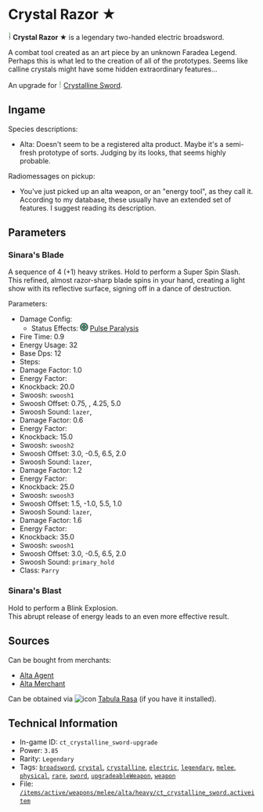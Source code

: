 # Crystal Razor ★

<img src="https://raw.githubusercontent.com/Ceterai/Enternia/main/items/active/weapons/melee/alta/heavy/ct_crystalline_sword_2.png" alt="Crystal Razor ★ icon" loading="lazy" width="auto" height="16px"/> **Crystal Razor ★** is a legendary two-handed electric broadsword.

A combat tool created as an art piece by an unknown Faradea Legend.  
Perhaps this is what led to the creation of all of the prototypes. Seems like calline crystals might have some hidden extraordinary features...

An upgrade for <img src="https://raw.githubusercontent.com/Ceterai/Enternia/main/items/active/weapons/melee/alta/heavy/ct_crystalline_sword.png" alt="Crystalline Sword icon" loading="lazy" width="auto" height="16px"/> [Crystalline Sword](https://ceterai.github.io/MyEnternia/Wiki/CrystallineSword).

## Ingame

Species descriptions:

- Alta: Doesn't seem to be a registered alta product. Maybe it's a semi-fresh prototype of sorts. Judging by its looks, that seems highly probable.

Radiomessages on pickup:

- You've just picked up an alta weapon, or an "energy tool", as they call it. According to my database, these usually have an extended set of features. I suggest reading its description.

## Parameters

### Sinara's Blade

A sequence of 4 (+1) heavy strikes. Hold to perform a Super Spin Slash.  
This refined, almost razor-sharp blade spins in your hand, creating a light show with its reflective surface, signing off in a dance of destruction.

Parameters:

- Damage Config:
  - Status Effects:  <img src="https://raw.githubusercontent.com/Ceterai/Enternia/main/stats/effects/ct_pulse_paralysis.png" alt="Pulse Paralysis icon" loading="lazy" width="auto" height="16px"/> [Pulse Paralysis](https://ceterai.github.io/MyEnternia/Wiki/PulseParalysis)
- Fire Time: 0.9
- Energy Usage: 32
- Base Dps: 12
- Steps: 
- Damage Factor: 1.0
- Energy Factor:
- Knockback: 20.0
- Swoosh: `swoosh1`
- Swoosh Offset:  0.75, ,  4.25,  5.0
- Swoosh Sound: `lazer`, 
- Damage Factor: 0.6
- Energy Factor:
- Knockback: 15.0
- Swoosh: `swoosh2`
- Swoosh Offset:  3.0,  -0.5,  6.5,  2.0
- Swoosh Sound: `lazer`, 
- Damage Factor: 1.2
- Energy Factor:
- Knockback: 25.0
- Swoosh: `swoosh3`
- Swoosh Offset:  1.5,  -1.0,  5.5,  1.0
- Swoosh Sound: `lazer`, 
- Damage Factor: 1.6
- Energy Factor:
- Knockback: 35.0
- Swoosh: `swoosh1`
- Swoosh Offset:  3.0,  -0.5,  6.5,  2.0
- Swoosh Sound: `primary_hold`
- Class: `Parry`

### Sinara's Blast

Hold to perform a Blink Explosion.  
This abrupt release of energy leads to an even more effective result.

## Sources

Can be bought from merchants:

- [Alta Agent](https://ceterai.github.io/MyEnternia/Wiki/AltaAgent)
- [Alta Merchant](https://ceterai.github.io/MyEnternia/Wiki/AltaMerchant)

Can be obtained via <img src="https://steamuserimages-a.akamaihd.net/ugc/263843960696222713/3EC9A7C005541F7D577EBCB8C5736B4EFC9973D6/" alt="icon" width="8" height="12"/> [Tabula Rasa](https://community.playstarbound.com/resources/the-tabula-rasa.3222/) (if you have it installed).

## Technical Information

- In-game ID: `ct_crystalline_sword-upgrade`
- Power: `3.85`
- Rarity: `Legendary`
- Tags: [`broadsword`](https://ceterai.github.io/MyEnternia/Wiki/Tags/Broadsword), [`crystal`](https://ceterai.github.io/MyEnternia/Wiki/Tags/Crystal), [`crystalline`](https://ceterai.github.io/MyEnternia/Wiki/Tags/Crystalline), [`electric`](https://ceterai.github.io/MyEnternia/Wiki/Tags/Electric), [`legendary`](https://ceterai.github.io/MyEnternia/Wiki/Tags/Legendary), [`melee`](https://ceterai.github.io/MyEnternia/Wiki/Tags/Melee), [`physical`](https://ceterai.github.io/MyEnternia/Wiki/Tags/Physical), [`rare`](https://ceterai.github.io/MyEnternia/Wiki/Tags/Rare), [`sword`](https://ceterai.github.io/MyEnternia/Wiki/Tags/Sword), [`upgradeableWeapon`](https://ceterai.github.io/MyEnternia/Wiki/Tags/UpgradeableWeapon), [`weapon`](https://ceterai.github.io/MyEnternia/Wiki/Tags/Weapon)
- File: [`/items/active/weapons/melee/alta/heavy/ct_crystalline_sword.activeitem`](https://github.com/Ceterai/Enternia/blob/main/items/active/weapons/melee/alta/heavy/ct_crystalline_sword.activeitem)
